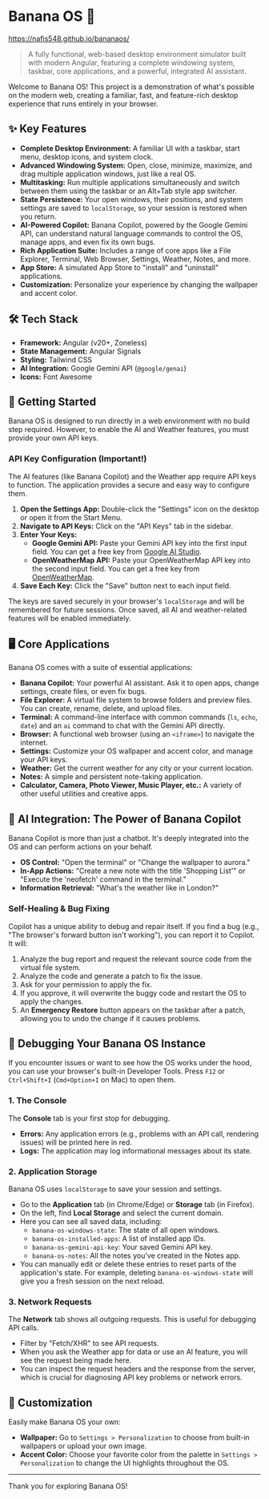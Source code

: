 # Banana OS 🍌
https://nafis548.github.io/bananaos/
> A fully functional, web-based desktop environment simulator built with modern Angular, featuring a complete windowing system, taskbar, core applications, and a powerful, integrated AI assistant.

Welcome to Banana OS! This project is a demonstration of what's possible on the modern web, creating a familiar, fast, and feature-rich desktop experience that runs entirely in your browser.

## ✨ Key Features

- **Complete Desktop Environment:** A familiar UI with a taskbar, start menu, desktop icons, and system clock.
- **Advanced Windowing System:** Open, close, minimize, maximize, and drag multiple application windows, just like a real OS.
- **Multitasking:** Run multiple applications simultaneously and switch between them using the taskbar or an Alt+Tab style app switcher.
- **State Persistence:** Your open windows, their positions, and system settings are saved to `localStorage`, so your session is restored when you return.
- **AI-Powered Copilot:** Banana Copilot, powered by the Google Gemini API, can understand natural language commands to control the OS, manage apps, and even fix its own bugs.
- **Rich Application Suite:** Includes a range of core apps like a File Explorer, Terminal, Web Browser, Settings, Weather, Notes, and more.
- **App Store:** A simulated App Store to "install" and "uninstall" applications.
- **Customization:** Personalize your experience by changing the wallpaper and accent color.

## 🛠️ Tech Stack

- **Framework:** Angular (v20+, Zoneless)
- **State Management:** Angular Signals
- **Styling:** Tailwind CSS
- **AI Integration:** Google Gemini API (`@google/genai`)
- **Icons:** Font Awesome

## 🚀 Getting Started

Banana OS is designed to run directly in a web environment with no build step required. However, to enable the AI and Weather features, you must provide your own API keys.

### API Key Configuration (Important!)

The AI features (like Banana Copilot) and the Weather app require API keys to function. The application provides a secure and easy way to configure them.

1.  **Open the Settings App:** Double-click the "Settings" icon on the desktop or open it from the Start Menu.
2.  **Navigate to API Keys:** Click on the "API Keys" tab in the sidebar.
3.  **Enter Your Keys:**
    *   **Google Gemini API:** Paste your Gemini API key into the first input field. You can get a free key from [Google AI Studio](https://aistudio.google.com/app/apikey).
    *   **OpenWeatherMap API:** Paste your OpenWeatherMap API key into the second input field. You can get a free key from [OpenWeatherMap](https://home.openweathermap.org/api_keys).
4.  **Save Each Key:** Click the "Save" button next to each input field.

The keys are saved securely in your browser's `localStorage` and will be remembered for future sessions. Once saved, all AI and weather-related features will be enabled immediately.

## 🖥️ Core Applications

Banana OS comes with a suite of essential applications:

-   **Banana Copilot:** Your powerful AI assistant. Ask it to open apps, change settings, create files, or even fix bugs.
-   **File Explorer:** A virtual file system to browse folders and preview files. You can create, rename, delete, and upload files.
-   **Terminal:** A command-line interface with common commands (`ls`, `echo`, `date`) and an `ai` command to chat with the Gemini API directly.
-   **Browser:** A functional web browser (using an `<iframe>`) to navigate the internet.
-   **Settings:** Customize your OS wallpaper and accent color, and manage your API keys.
-   **Weather:** Get the current weather for any city or your current location.
-   **Notes:** A simple and persistent note-taking application.
-   **Calculator, Camera, Photo Viewer, Music Player, etc.:** A variety of other useful utilities and creative apps.

## 🧠 AI Integration: The Power of Banana Copilot

Banana Copilot is more than just a chatbot. It's deeply integrated into the OS and can perform actions on your behalf.

-   **OS Control:** "Open the terminal" or "Change the wallpaper to aurora."
-   **In-App Actions:** "Create a new note with the title 'Shopping List'" or "Execute the 'neofetch' command in the terminal."
-   **Information Retrieval:** "What's the weather like in London?"

### Self-Healing & Bug Fixing

Copilot has a unique ability to debug and repair itself. If you find a bug (e.g., "The browser's forward button isn't working"), you can report it to Copilot. It will:
1.  Analyze the bug report and request the relevant source code from the virtual file system.
2.  Analyze the code and generate a patch to fix the issue.
3.  Ask for your permission to apply the fix.
4.  If you approve, it will overwrite the buggy code and restart the OS to apply the changes.
5.  An **Emergency Restore** button appears on the taskbar after a patch, allowing you to undo the change if it causes problems.

## 🐛 Debugging Your Banana OS Instance

If you encounter issues or want to see how the OS works under the hood, you can use your browser's built-in Developer Tools. Press `F12` or `Ctrl+Shift+I` (`Cmd+Option+I` on Mac) to open them.

### 1. The Console

The **Console** tab is your first stop for debugging.
-   **Errors:** Any application errors (e.g., problems with an API call, rendering issues) will be printed here in red.
-   **Logs:** The application may log informational messages about its state.

### 2. Application Storage

Banana OS uses `localStorage` to save your session and settings.
-   Go to the **Application** tab (in Chrome/Edge) or **Storage** tab (in Firefox).
-   On the left, find **Local Storage** and select the current domain.
-   Here you can see all saved data, including:
    -   `banana-os-windows-state`: The state of all open windows.
    *   `banana-os-installed-apps`: A list of installed app IDs.
    -   `banana-os-gemini-api-key`: Your saved Gemini API key.
    -   `banana-os-notes`: All the notes you've created in the Notes app.
-   You can manually edit or delete these entries to reset parts of the application's state. For example, deleting `banana-os-windows-state` will give you a fresh session on the next reload.

### 3. Network Requests

The **Network** tab shows all outgoing requests. This is useful for debugging API calls.
-   Filter by "Fetch/XHR" to see API requests.
-   When you ask the Weather app for data or use an AI feature, you will see the request being made here.
-   You can inspect the request headers and the response from the server, which is crucial for diagnosing API key problems or network errors.

## 🎨 Customization

Easily make Banana OS your own:
-   **Wallpaper:** Go to `Settings > Personalization` to choose from built-in wallpapers or upload your own image.
-   **Accent Color:** Choose your favorite color from the palette in `Settings > Personalization` to change the UI highlights throughout the OS.

---

Thank you for exploring Banana OS!
